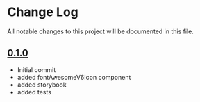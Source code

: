 # Change Log

All notable changes to this project will be documented in this file.

## [0.1.0](https://github.com/code-dot-org/code-dot-org/pull/55305)
* Initial commit
* added fontAwesomeV6Icon component
* added storybook
* added tests